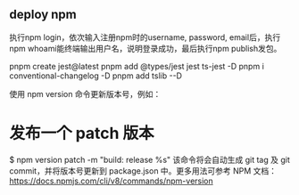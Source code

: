## deploy npm 

执行npm login，依次输入注册npm时的username, password, email后，执行npm whoami能终端输出用户名，说明登录成功，最后执行npm publish发包。

pnpm create jest@latest
pnpm add @types/jest jest ts-jest -D
pnpm i conventional-changelog -D
pnpm add tslib --D


使用 npm version 命令更新版本号，例如：

# 发布一个 patch 版本
$ npm version patch -m "build: release %s"
该命令将会自动生成 git tag 及 git commit，并将版本号更新到 package.json 中。更多用法可参考 NPM 文档：https://docs.npmjs.com/cli/v8/commands/npm-version